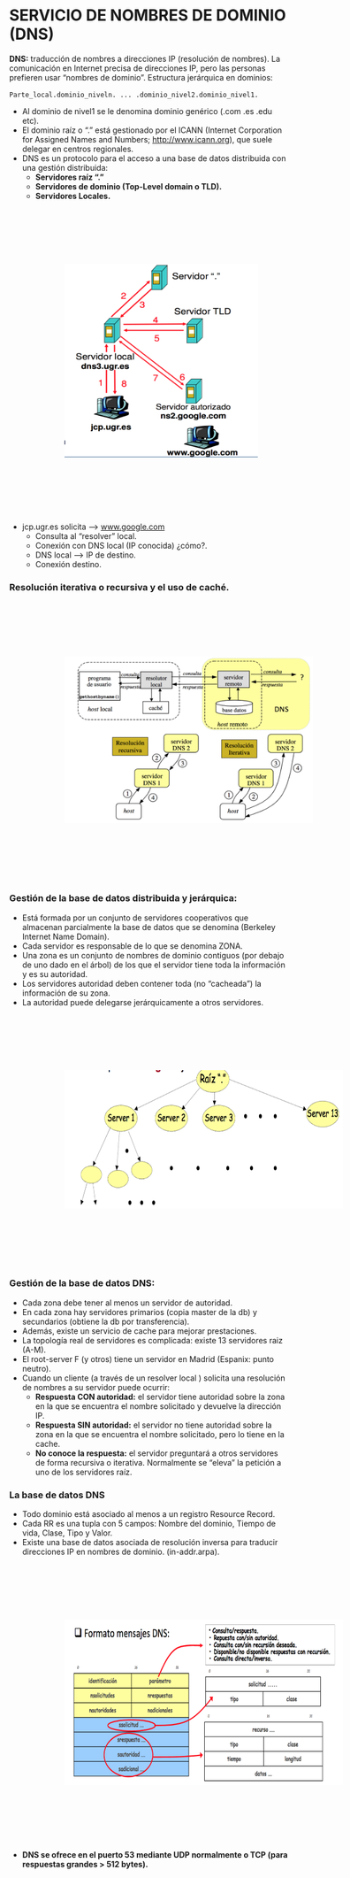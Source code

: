 
# SERVICIO DE NOMBRES DE DOMINIO (DNS)

**DNS:** traducción de nombres a direcciones IP (resolución de nombres). La comunicación en Internet precisa de direcciones IP, pero las personas prefieren usar “nombres de dominio”. Estructura jerárquica en dominios:
    
    Parte_local.dominio_niveln. ... .dominio_nivel2.dominio_nivel1.

- Al dominio de nivel1 se le denomina dominio genérico (.com .es .edu etc).
- El dominio raíz o “.” está gestionado por el ICANN (Internet Corporation for Assigned Names and Numbers; http://www.icann.org), que suele delegar en centros regionales.
- DNS es un protocolo para el acceso a una base de datos distribuida con una gestión distribuida:
    - **Servidores raíz “.”**
    - **Servidores de dominio (Top-Level domain o TLD).**
    - **Servidores Locales.**

<img src="./img/dns1.png" style="margin-left:100px" width="350" height="350" hspace="220" vspace="100" />

- jcp.ugr.es solicita --> www.google.com
    - Consulta al “resolver” local.
    - Conexión con DNS local (IP conocida) ¿cómo?.
    - DNS local --> IP de destino.
    - Conexión destino.

### Resolución iterativa o recursiva y el uso de caché.

<img src="./img/dns2.png" style="margin-left:100px" width="450" height="300" hspace="200" vspace="100" />

### Gestión de la base de datos distribuida y jerárquica:

- Está formada por un conjunto de servidores cooperativos que almacenan parcialmente la base de datos que se denomina (Berkeley Internet Name Domain).
- Cada servidor es responsable de lo que se denomina ZONA.
- Una zona es un conjunto de nombres de dominio contiguos (por debajo de uno dado en el árbol) de los que el servidor tiene toda la información y es su autoridad.
- Los servidores autoridad deben contener toda (no “cacheada”) la información de su zona.
- La autoridad puede delegarse jerárquicamente a otros servidores.

<img src="./img/dns3.png" style="margin-left:100px" width="550" height="250" hspace="170" vspace="100" />

### Gestión de la base de datos DNS:
- Cada zona debe tener al menos un servidor de autoridad.
- En cada zona hay servidores primarios (copia master de la db) y secundarios (obtiene la db por transferencia).
- Además, existe un servicio de cache para mejorar prestaciones.
- La topología real de servidores es complicada: existe 13 servidores raiz (A-M).
- El root-server F (y otros) tiene un servidor en Madrid (Espanix: punto neutro).
- Cuando un cliente (a través de un resolver local ) solicita una resolución de nombres a su servidor puede ocurrir:
    - **Respuesta CON autoridad:** el servidor tiene autoridad sobre la zona en la que se encuentra el nombre solicitado y devuelve la dirección IP.
    - **Respuesta SIN autoridad:** el servidor no tiene autoridad sobre la zona en la que se encuentra el nombre solicitado, pero lo tiene en la cache.
    - **No conoce la respuesta:** el servidor preguntará a otros servidores de forma recursiva o iterativa. Normalmente se “eleva” la petición a uno de los servidores raíz.

### La base de datos DNS

- Todo dominio está asociado al menos a un registro Resource Record.
- Cada RR es una tupla con 5 campos: Nombre del dominio, Tiempo de vida, Clase, Tipo y Valor.
- Existe una base de datos asociada de resolución inversa para traducir direcciones IP en nombres de dominio. (in-addr.arpa).

<img src="./img/dns4.png" style="margin-left:100px" width="600" height="300" hspace="200" vspace="100" />

- **DNS se ofrece en el puerto 53 mediante UDP normalmente o TCP (para respuestas grandes > 512 bytes).**